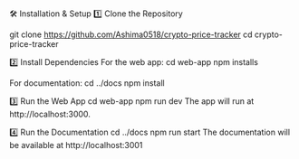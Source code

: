 🛠️ Installation & Setup
1️⃣ Clone the Repository

git clone https://github.com/Ashima0518/crypto-price-tracker
cd crypto-price-tracker

2️⃣ Install Dependencies
For the web app:
cd web-app
npm installs

For documentation:
cd ../docs
npm install


3️⃣ Run the Web App
cd web-app
npm run dev
The app will run at http://localhost:3000.

4️⃣ Run the Documentation
cd ../docs
npm run start
The documentation will be available at http://localhost:3001